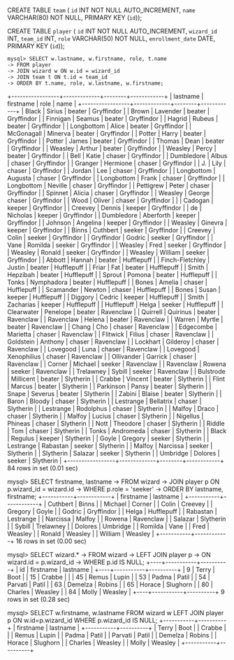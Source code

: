 CREATE TABLE `team` (
    `id` INT NOT NULL AUTO_INCREMENT,
    `name` VARCHAR(80) NOT NULL,
    PRIMARY KEY (`id`));

CREATE TABLE `player` (
    `id` INT NOT NULL AUTO_INCREMENT,
    `wizard_id` INT,
    `team_id` INT,
    `role` VARCHAR(50) NOT NULL,
    `enrollment_date` DATE, 
    PRIMARY KEY (`id`));

    mysql> SELECT w.lastname, w.firstname, role, t.name
    -> FROM player
    -> JOIN wizard w ON w.id = wizard_id
    -> JOIN team t ON t.id = team_id
    -> ORDER BY t.name, role, w.lastname, w.firstname;
+-----------------+-------------+--------+------------+
| lastname        | firstname   | role   | name       |
+-----------------+-------------+--------+------------+
| Black           | Sirius      | beater | Gryffindor |
| Brown           | Lavender    | beater | Gryffindor |
| Finnigan        | Seamus      | beater | Gryffindor |
| Hagrid          | Rubeus      | beater | Gryffindor |
| Longbottom      | Alice       | beater | Gryffindor |
| McGonagall      | Minerva     | beater | Gryffindor |
| Potter          | Harry       | beater | Gryffindor |
| Potter          | James       | beater | Gryffindor |
| Thomas          | Dean        | beater | Gryffindor |
| Weasley         | Arthur      | beater | Gryffindor |
| Weasley         | Percy       | beater | Gryffindor |
| Bell            | Katie       | chaser | Gryffindor |
| Dumbledore      | Albus       | chaser | Gryffindor |
| Granger         | Hermione    | chaser | Gryffindor |
| J.              | Lily        | chaser | Gryffindor |
| Jordan          | Lee         | chaser | Gryffindor |
| Longbottom      | Augusta     | chaser | Gryffindor |
| Longbottom      | Frank       | chaser | Gryffindor |
| Longbottom      | Neville     | chaser | Gryffindor |
| Pettigrew       | Peter       | chaser | Gryffindor |
| Spinnet         | Alicia      | chaser | Gryffindor |
| Weasley         | George      | chaser | Gryffindor |
| Wood            | Oliver      | chaser | Gryffindor |
|                 | Cadogan     | keeper | Gryffindor |
| Creevey         | Dennis      | keeper | Gryffindor |
| de              | Nicholas    | keeper | Gryffindor |
| Dumbledore      | Aberforth   | keeper | Gryffindor |
| Johnson         | Angelina    | keeper | Gryffindor |
| Weasley         | Ginevra     | keeper | Gryffindor |
| Binns           | Cuthbert    | seeker | Gryffindor |
| Creevey         | Colin       | seeker | Gryffindor |
| Gryffindor      | Godric      | seeker | Gryffindor |
| Vane            | Romilda     | seeker | Gryffindor |
| Weasley         | Fred        | seeker | Gryffindor |
| Weasley         | Ronald      | seeker | Gryffindor |
| Weasley         | William     | seeker | Gryffindor |
| Abbott          | Hannah      | beater | Hufflepuff |
| Finch-Fletchley | Justin      | beater | Hufflepuff |
| Friar           | Fat         | beater | Hufflepuff |
| Smith           | Hepzibah    | beater | Hufflepuff |
| Sprout          | Pomona      | beater | Hufflepuff |
| Tonks           | Nymphadora  | beater | Hufflepuff |
| Bones           | Amelia      | chaser | Hufflepuff |
| Scamander       | Newton      | chaser | Hufflepuff |
| Bones           | Susan       | keeper | Hufflepuff |
| Diggory         | Cedric      | keeper | Hufflepuff |
| Smith           | Zacharias   | keeper | Hufflepuff |
| Hufflepuff      | Helga       | seeker | Hufflepuff |
| Clearwater      | Penelope    | beater | Ravenclaw  |
| Quirrell        | Quirinus    | beater | Ravenclaw  |
| Ravenclaw       | Helena      | beater | Ravenclaw  |
| Warren          | Myrtle      | beater | Ravenclaw  |
| Chang           | Cho         | chaser | Ravenclaw  |
| Edgecombe       | Marietta    | chaser | Ravenclaw  |
| Flitwick        | Filius      | chaser | Ravenclaw  |
| Goldstein       | Anthony     | chaser | Ravenclaw  |
| Lockhart        | Gilderoy    | chaser | Ravenclaw  |
| Lovegood        | Luna        | chaser | Ravenclaw  |
| Lovegood        | Xenophilius | chaser | Ravenclaw  |
| Ollivander      | Garrick     | chaser | Ravenclaw  |
| Corner          | Michael     | seeker | Ravenclaw  |
| Ravenclaw       | Rowena      | seeker | Ravenclaw  |
| Trelawney       | Sybill      | seeker | Ravenclaw  |
| Bulstrode       | Millicent   | beater | Slytherin  |
| Crabbe          | Vincent     | beater | Slytherin  |
| Flint           | Marcus      | beater | Slytherin  |
| Parkinson       | Pansy       | beater | Slytherin  |
| Snape           | Severus     | beater | Slytherin  |
| Zabini          | Blaise      | beater | Slytherin  |
| Baron           | Bloody      | chaser | Slytherin  |
| Lestrange       | Bellatrix   | chaser | Slytherin  |
| Lestrange       | Rodolphus   | chaser | Slytherin  |
| Malfoy          | Draco       | chaser | Slytherin  |
| Malfoy          | Lucius      | chaser | Slytherin  |
| Nigellus        | Phineas     | chaser | Slytherin  |
| Nott            | Theodore    | chaser | Slytherin  |
| Riddle          | Tom         | chaser | Slytherin  |
| Tonks           | Andromeda   | chaser | Slytherin  |
| Black           | Regulus     | keeper | Slytherin  |
| Goyle           | Gregory     | seeker | Slytherin  |
| Lestrange       | Rabastan    | seeker | Slytherin  |
| Malfoy          | Narcissa    | seeker | Slytherin  |
| Slytherin       | Salazar     | seeker | Slytherin  |
| Umbridge        | Dolores     | seeker | Slytherin  |
+-----------------+-------------+--------+------------+
84 rows in set (0.01 sec)

mysql> SELECT firstname, lastname
    -> FROM wizard
    -> JOIN player p ON p.wizard_id = wizard.id
    -> WHERE p.role = 'seeker'
    -> ORDER BY lastname, firstname;
+-----------+------------+
| firstname | lastname   |
+-----------+------------+
| Cuthbert  | Binns      |
| Michael   | Corner     |
| Colin     | Creevey    |
| Gregory   | Goyle      |
| Godric    | Gryffindor |
| Helga     | Hufflepuff |
| Rabastan  | Lestrange  |
| Narcissa  | Malfoy     |
| Rowena    | Ravenclaw  |
| Salazar   | Slytherin  |
| Sybill    | Trelawney  |
| Dolores   | Umbridge   |
| Romilda   | Vane       |
| Fred      | Weasley    |
| Ronald    | Weasley    |
| William   | Weasley    |
+-----------+------------+
16 rows in set (0.00 sec)

mysql> SELECT wizard.*
    -> FROM wizard
    -> LEFT JOIN player p
    -> ON wizard.id = p.wizard_id
    -> WHERE p.id IS NULL;
+----+-----------+----------+
| id | firstname | lastname |
+----+-----------+----------+
|  9 | Terry     | Boot     |
| 15 | Crabbe    |          |
| 45 | Remus     | Lupin    |
| 53 | Padma     | Patil    |
| 54 | Parvati   | Patil    |
| 63 | Demelza   | Robins   |
| 65 | Horace    | Slughorn |
| 80 | Charles   | Weasley  |
| 84 | Molly     | Weasley  |
+----+-----------+----------+
9 rows in set (0.28 sec)

mysql> SELECT w.firstname, w.lastname FROM wizard w LEFT JOIN player p ON w.id=p.wizard_id WHERE p.wizard_id IS NULL;
+-----------+----------+
| firstname | lastname |
+-----------+----------+
| Terry     | Boot     |
| Crabbe    |          |
| Remus     | Lupin    |
| Padma     | Patil    |
| Parvati   | Patil    |
| Demelza   | Robins   |
| Horace    | Slughorn |
| Charles   | Weasley  |
| Molly     | Weasley  |
+-----------+----------+